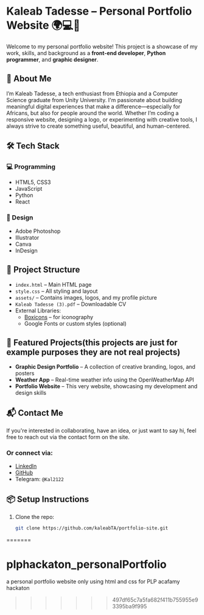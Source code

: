 
# Kaleab Tadesse – Personal Portfolio Website 🌍💻🎨

Welcome to my personal portfolio website! This project is a showcase of my work, skills, and background as a **front-end developer**, **Python programmer**, and **graphic designer**.

## 🚀 About Me

I’m Kaleab Tadesse, a tech enthusiast from Ethiopia and a Computer Science graduate from Unity University. I'm passionate about building meaningful digital experiences that make a difference—especially for Africans, but also for people around the world. Whether I’m coding a responsive website, designing a logo, or experimenting with creative tools, I always strive to create something useful, beautiful, and human-centered.

## 🛠 Tech Stack

### 💻 Programming
- HTML5, CSS3
- JavaScript
- Python
- React

### 🎨 Design
- Adobe Photoshop
- Illustrator
- Canva
- InDesign

## 📁 Project Structure

- `index.html` – Main HTML page
- `style.css` – All styling and layout
- `assets/` – Contains images, logos, and my profile picture
- `Kaleab Tadesse (3).pdf` – Downloadable CV
- External Libraries:
  - [Boxicons](https://boxicons.com/) – for iconography
  - Google Fonts or custom styles (optional)

## 📸 Featured Projects(this projects are just for example purposes they are not real projects)

- **Graphic Design Portfolio** – A collection of creative branding, logos, and posters
- **Weather App** – Real-time weather info using the OpenWeatherMap API
- **Portfolio Website** – This very website, showcasing my development and design skills

## 📬 Contact Me

If you're interested in collaborating, have an idea, or just want to say hi, feel free to reach out via the contact form on the site.

### Or connect via:
- [LinkedIn](https://www.linkedin.com/in/kaleab-tadesse)
- [GitHub](https://github.com/kaleabTA)
- Telegram: `@Kal2122`

## 📦 Setup Instructions

1. Clone the repo:
   ```bash
   git clone https://github.com/kaleabTA/portfolio-site.git
=======
# plphackaton_personalPortfolio
a personal portfolio website only using html and css for PLP acafamy hackaton
>>>>>>> 497df65c7a5fa682f411b755955e93395ba9f995
